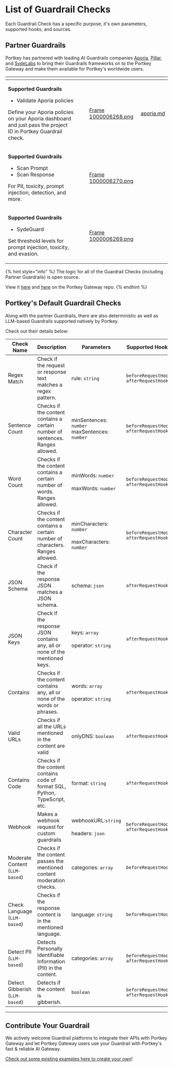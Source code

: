 # List of Guardrail Checks

Each Guardrail Check has a specific purpose, it's own parameters, supported hooks, and sources.&#x20;

## Partner Guardrails

Portkey has partnered with leading AI Guardrails companies [Aporia](https://www.aporia.com/), [Pillar](https://www.pillar.security/), and [SydeLabs](https://sydelabs.ai/) to bring their Guardrails frameworks on to the Portkey Gateway and make them available for Portkey's worldwide users.

<table data-view="cards"><thead><tr><th></th><th></th><th></th><th data-hidden data-card-cover data-type="files"></th><th data-hidden data-card-target data-type="content-ref"></th></tr></thead><tbody><tr><td><p><strong>Supported Guardrails</strong></p><ul><li>Validate Aporia policies</li></ul><p>Define your Aporia policies on your Aporia dashboard and just pass the project ID in Portkey Guardrail check.</p></td><td></td><td></td><td><a href="../../../.gitbook/assets/Frame 1000006268.png">Frame 1000006268.png</a></td><td><a href="aporia.md">aporia.md</a></td></tr><tr><td><p><strong>Supported Guardrails</strong></p><ul><li>Scan Prompt</li><li>Scan Response</li></ul><p>For PII, toxicity, prompt injection, detection, and more.</p></td><td></td><td></td><td><a href="../../../.gitbook/assets/Frame 1000006270.png">Frame 1000006270.png</a></td><td></td></tr><tr><td><p><strong>Supported Guardrails</strong></p><ul><li>SydeGuard</li></ul><p>Set threshold levels for prompt injection, toxicity, and evasion.</p></td><td></td><td></td><td><a href="../../../.gitbook/assets/Frame 1000006269.png">Frame 1000006269.png</a></td><td></td></tr></tbody></table>

{% hint style="info" %}
The logic for all of the Guardrail Checks (including Partner Guardrails) is open source.

View it [here](https://github.com/Portkey-AI/gateway/tree/feat/plugins/plugins/default) and [here](https://github.com/Portkey-AI/gateway/tree/feat/plugins/plugins/portkey) on the Portkey Gateway repo.
{% endhint %}

## Portkey's Default Guardrail Checks

Along with the partner Guardrails, there are also deterministic as well as LLM-based Guardrails supported natively by Portkey.&#x20;

Check out their details below:

<table><thead><tr><th width="162">Check Name</th><th width="209">Description</th><th width="179">Parameters</th><th width="212">Supported Hooks</th></tr></thead><tbody><tr><td>Regex Match</td><td>Check if the request or response text matches a regex pattern.</td><td>rule: <code>string</code></td><td><code>beforeRequestHook</code><br> <code>afterRequestHook</code></td></tr><tr><td>Sentence Count</td><td>Checks if the content contains a certain number of sentences. Ranges allowed.</td><td>minSentences: <code>number</code><br> maxSentences: <code>number</code></td><td><code>beforeRequestHook</code><br> <code>afterRequestHook</code></td></tr><tr><td>Word Count</td><td>Checks if the content contains a certain number of words. Ranges allowed.</td><td>minWords: <code>number</code><br><br>maxWords: <code>number</code></td><td><code>beforeRequestHook</code><br> <code>afterRequestHook</code></td></tr><tr><td>Character Count</td><td>Checks if the content contains a certain number of characters. Ranges allowed.</td><td>minCharacters: <code>number</code><br><br>maxCharacters: <code>number</code></td><td><code>beforeRequestHook</code><br> <code>afterRequestHook</code></td></tr><tr><td>JSON Schema</td><td>Check if the response JSON matches a JSON schema.</td><td>schema: <code>json</code></td><td><code>afterRequestHook</code></td></tr><tr><td>JSON Keys</td><td>Check if the response JSON contains any, all or none of the mentioned keys.</td><td>keys: <code>array</code><br><br>operator: <code>string</code></td><td><code>afterRequestHook</code></td></tr><tr><td>Contains</td><td>Checks if the content contains any, all or none of the words or phrases.</td><td>words: <code>array</code><br><br>operator: <code>string</code></td><td><code>afterRequestHook</code></td></tr><tr><td>Valid URLs</td><td>Checks if all the URLs mentioned in the content are valid</td><td>onlyDNS: <code>boolean</code></td><td><code>afterRequestHook</code></td></tr><tr><td>Contains Code</td><td>Checks if the content contains code of format SQL, Python, TypeScript, etc.</td><td>format: <code>string</code></td><td><code>afterRequestHook</code></td></tr><tr><td>Webhook</td><td>Makes a webhook request for custom guardrails</td><td>webhookURL:<code>string</code><br><br>headers: <code>json</code></td><td><code>beforeRequestHook</code><br> <code>afterRequestHook</code></td></tr><tr><td>Moderate Content (<code>LLM-based</code>)</td><td>Checks if the content passes the mentioned content moderation checks.</td><td>categories: <code>array</code></td><td><code>beforeRequestHook</code></td></tr><tr><td>Check Language<br>(<code>LLM-based</code>)</td><td>Checks if the response content is in the mentioned language.</td><td>language: <code>string</code></td><td><code>beforeRequestHook</code></td></tr><tr><td>Detect PII<br>(<code>LLM-based</code>)</td><td>Detects Personally Identifiable Information (PII) in the content.</td><td>categories: <code>array</code></td><td><code>beforeRequestHook</code><br> <code>afterRequestHook</code></td></tr><tr><td>Detect Gibberish<br>(<code>LLM-based</code>)</td><td>Detects if the content is gibberish.</td><td><code>boolean</code></td><td><code>beforeRequestHook</code><br> <code>afterRequestHook</code></td></tr></tbody></table>

***

## Contribute Your Guardrail

We actively welcome Guardrail platforms to integrate their APIs with Portkey Gateway and let Portkey Gateway users use your Guardrail with Portkey's fast & reliable AI Gateway.

[Check out some existing examples here to create your own](https://github.com/portkey-ai/gateway)!
